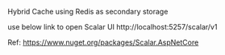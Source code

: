 Hybrid Cache using Redis as secondary storage

use below link to open Scalar UI
http://localhost:5257/scalar/v1

Ref: https://www.nuget.org/packages/Scalar.AspNetCore